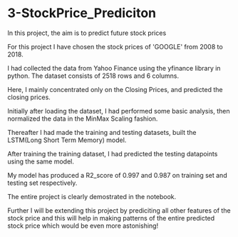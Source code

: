# 3-StockPrice_Prediciton


In this project, the aim is to predict future stock prices

For this project I have chosen the stock prices of 'GOOGLE' from 2008 to 2018. 

I had collected the data from Yahoo Finance using the yfinance library in python. The dataset consists of 2518 rows and 6 columns.

Here, I mainly concentrated only on the Closing Prices, and predicted the closing prices.

Initially after loading the dataset, I had performed some basic analysis, then normalized the data in the MinMax Scaling fashion.

Thereafter I had made the training and testing datasets, built the LSTM(Long Short Term Memory) model.

After training the training dataset, I had predicted the testing datapoints using the same model.

My model has produced a R2_score of 0.997 and 0.987 on training set and testing set respectively.

The entire project is clearly demostrated in the notebook.


Further I will be extending this project by prediciting all other features of the stock price and this will help in making patterns of the entire predicted stock price which would be even more astonishing!
